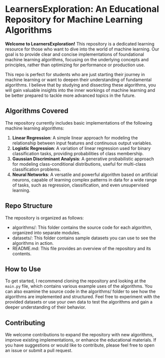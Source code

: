 # LearnersExploration: An Educational Repository for Machine Learning Algorithms
**Welcome to LearnersExploration!** This repository is a dedicated learning resource for those who want to dive into the world of machine learning. Our goal is to provide clear and concise implementations of foundational machine learning algorithms, focusing on the underlying concepts and principles, rather than optimizing for performance or production use.

This repo is perfect for students who are just starting their journey in machine learning or want to deepen their understanding of fundamental algorithms. I believe that by studying and dissecting these algorithms, you will gain valuable insights into the inner workings of machine learning and be better prepared to tackle more advanced topics in the future.

## Algorithms Covered
The repository currently includes basic implementations of the following machine learning algorithms:

1. **Linear Regression**: A simple linear approach for modeling the relationship between input features and continuous output variables.
2. **Logistic Regression**: A variation of linear regression used for binary classification tasks, providing probabilities of class membership.
3. **Gaussian Discriminant Analysis**: A generative probabilistic approach for modeling class-conditional distributions, useful for multi-class classification problems.
4. **Neural Networks**: A versatile and powerful algorithm based on artificial neurons, capable of learning complex patterns in data for a wide range of tasks, such as regression, classification, and even unsupervised learning.

## Repo Structure
The repository is organized as follows:

- algorithms/: This folder contains the source code for each algorithm, organized into separate modules.
- datasets/: This folder contains sample datasets you can use to see the algorithms in action.
- README.md: This file provides an overview of the repository and its contents.

## How to Use
To get started, I recommend cloning the repository and looking at the `main.py` file, which contains various example uses of the algorithms. You can also examine the source code in the algorithms/ folder to see how the algorithms are implemented and structured. Feel free to experiment with the provided datasets or use your own data to test the algorithms and gain a deeper understanding of their behavior.

## Contributing
We welcome contributions to expand the repository with new algorithms, improve existing implementations, or enhance the educational materials. If you have suggestions or would like to contribute, please feel free to open an issue or submit a pull request.
